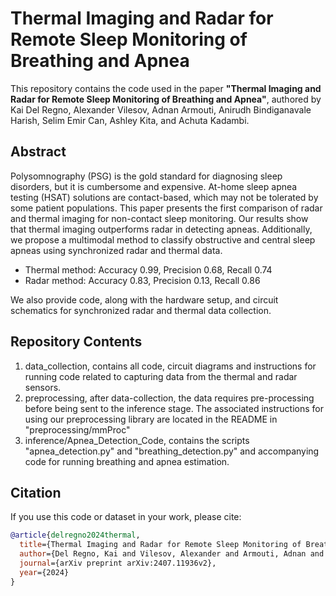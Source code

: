 # Thermal Imaging and Radar for Remote Sleep Monitoring of Breathing and Apnea

This repository contains the code used in the paper **"Thermal Imaging and Radar for Remote Sleep Monitoring of Breathing and Apnea"**, authored by Kai Del Regno, Alexander Vilesov, Adnan Armouti, Anirudh Bindiganavale Harish, Selim Emir Can, Ashley Kita, and Achuta Kadambi.

## Abstract

Polysomnography (PSG) is the gold standard for diagnosing sleep disorders, but it is cumbersome and expensive. At-home sleep apnea testing (HSAT) solutions are contact-based, which may not be tolerated by some patient populations. This paper presents the first comparison of radar and thermal imaging for non-contact sleep monitoring. Our results show that thermal imaging outperforms radar in detecting apneas. Additionally, we propose a multimodal method to classify obstructive and central sleep apneas using synchronized radar and thermal data.

- Thermal method: Accuracy 0.99, Precision 0.68, Recall 0.74
- Radar method: Accuracy 0.83, Precision 0.13, Recall 0.86

We also provide code, along with the hardware setup, and circuit schematics for synchronized radar and thermal data collection.

## Repository Contents

1. data_collection, contains all code, circuit diagrams and instructions for running code related to capturing data from the thermal and radar sensors. 
2. preprocessing, after data-collection, the data requires pre-processing before being sent to the inference stage. The associated instructions for using our preprocessing library are located in the README in "preprocessing/mmProc"
3. inference/Apnea_Detection_Code, contains the scripts "apnea_detection.py" and "breathing_detection.py" and accompanying code for running breathing and apnea estimation. 

## Citation

If you use this code or dataset in your work, please cite:

```bibtex
@article{delregno2024thermal,
  title={Thermal Imaging and Radar for Remote Sleep Monitoring of Breathing and Apnea},
  author={Del Regno, Kai and Vilesov, Alexander and Armouti, Adnan and Harish, Anirudh Bindiganavale and Can, Selim Emir and Kita, Ashley and Kadambi, Achuta},
  journal={arXiv preprint arXiv:2407.11936v2},
  year={2024}
}
